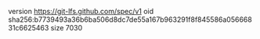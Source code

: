 version https://git-lfs.github.com/spec/v1
oid sha256:b7739493a36b6ba506d8dc7de55a167b963291f8f845586a05666831c6625463
size 7030
